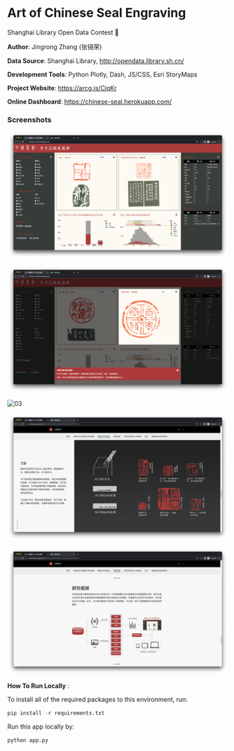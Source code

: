 # Art of Chinese Seal Engraving

Shanghai Library Open Data Contest 🥇

**Author**: Jingrong Zhang (张镜荣)

**Data Source**: Shanghai Library, http://opendata.library.sh.cn/

**Development Tools**: Python Plotly, Dash, JS/CSS, Esri StoryMaps

**Project Website**: https://arcg.is/CiqKr

**Online Dashboard**: https://chinese-seal.herokuapp.com/ 



### Screenshots

![01](./screenshots/01.png)

![02](./screenshots/02.png)

![03](./screenshots/03.png)

![04](./screenshots/04.png)

![05](./screenshots/05.png)



**How To Run Locally** : 

To install all of the required packages to this environment, run:

```python
pip install -r requirements.txt
```

Run this app locally by:

```python
python app.py
```

